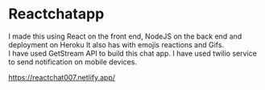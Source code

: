 # Reactchatapp

 I made this using React on the front end, NodeJS on the back end and deployment on Heroku It also has with emojis reactions and Gifs.                          
 I have used GetStream API to build this chat app. I have used twilio service to send notification on mobile devices.                   

https://reactchat007.netlify.app/ 
